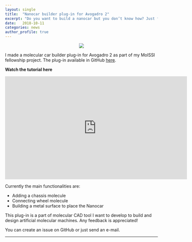 ```yaml
---
layout: single
title:  "Nanocar builder plug-in for Avogadro 2"
excerpt: "Do you want to build a nanocar but you don’t know how? Just follow these easy steps…"
date:   2018-10-11
categories: news
author_profile: true
---
```

<p align="center"><img src="https://raw.githubusercontent.com/kbsezginel/nanocar-avogadro/master/docs/assets/img/nanocar-plugin.png"></p>

I made a molecular car builder plug-in for Avogadro 2 as part of my MolSSI fellowship project.
The plug-in available in GitHub [here](https://github.com/kbsezginel/nanocar-avogadro).

**Watch the tutorial here**
<iframe width="600" height="340" src="https://www.youtube.com/embed/bNmIEJaXltg" frameborder="0" allow="autoplay; encrypted-media" allowfullscreen></iframe>

Currently the main functionalities are:
- Adding a chassis molecule
- Connecting wheel molecule
- Building a metal surface to place the Nanocar

This plug-in is a part of molecular CAD tool I want to develop to build and design artificial molecular machines. Any feedback is appreciated!

You can create an issue on GitHub or just send an e-mail.

---------------
